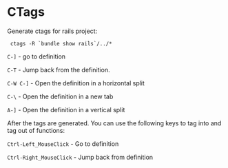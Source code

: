 # CTags

Generate ctags for rails project:

     ctags -R `bundle show rails`/../*

`C-]` - go to definition

`C-T` - Jump back from the definition.

`C-W C-]` - Open the definition in a horizontal split

`C-\` - Open the definition in a new tab

`A-]` - Open the definition in a vertical split

After the tags are generated. You can use the following keys to tag into and tag out of functions:

`Ctrl-Left_MouseClick` - Go to definition

`Ctrl-Right_MouseClick` - Jump back from definition
